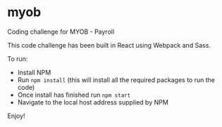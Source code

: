 # myob
Coding challenge for MYOB - Payroll

This code challenge has been built in React using Webpack and Sass. 

To run:
  - Install NPM
  - Run `npm install` (this will install all the required packages to run the code)
  - Once install has finished run `npm start`
  - Navigate to the local host address supplied by NPM
  
  Enjoy!
